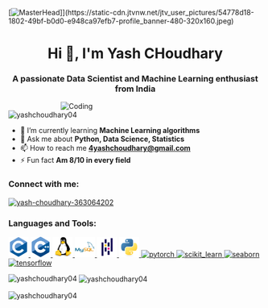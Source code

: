 [![MasterHead]([https://1.bp.blogspot.com/-7A4WynwLsM...)]](https://static-cdn.jtvnw.net/jtv_user_pictures/54778d18-1802-49bf-b0d0-e948ca97efb7-profile_banner-480-320x160.jpeg)

<h1 align="center">Hi 👋, I'm Yash CHoudhary</h1>

<h3 align="center">A passionate Data Scientist and Machine Learning enthusiast from India</h3>

<img align="right" alt="Coding" width="400" src="[https://cdn.dribbble.com/users/116207...](https://encrypted-tbn0.gstatic.com/images?q=tbn:ANd9GcQs7_bomR-JOzAgKlii_kZ48lUTzTbYWADH4A&usqp=CAU)">

<p align="left"> <img src="https://komarev.com/ghpvc/?username=yashchoudhary04&label=Profile%20views&color=0e75b6&style=flat" alt="yashchoudhary04" /> </p>

- 🌱 I’m currently learning **Machine Learning algorithms**
- 💬 Ask me about **Python, Data Science, Statistics**
- 📫 How to reach me **4yashchoudhary@gmail.com**
- ⚡ Fun fact **Am 8/10 in every field**

<h3 align="left">Connect with me:</h3>

<p align="left">

<a href="https://linkedin.com/in/yash-choudhary-363064202" target="blank"><img align="center" src="https://raw.githubusercontent.com/rahuldkjain/github-profile-readme-generator/master/src/images/icons/Social/linked-in-alt.svg" alt="yash-choudhary-363064202" height="30" width="40" /></a>

</p>

<h3 align="left">Languages and Tools:</h3>

<p align="left"> <a href="https://www.cprogramming.com/" target="_blank" rel="noreferrer"> <img src="https://raw.githubusercontent.com/devicons/devicon/master/icons/c/c-original.svg" alt="c" width="40" height="40"/> </a> <a href="https://www.w3schools.com/cpp/" target="_blank" rel="noreferrer"> <img src="https://raw.githubusercontent.com/devicons/devicon/master/icons/cplusplus/cplusplus-original.svg" alt="cplusplus" width="40" height="40"/> </a> <a href="https://www.linux.org/" target="_blank" rel="noreferrer"> <img src="https://raw.githubusercontent.com/devicons/devicon/master/icons/linux/linux-original.svg" alt="linux" width="40" height="40"/> </a> <a href="https://www.mysql.com/" target="_blank" rel="noreferrer"> <img src="https://raw.githubusercontent.com/devicons/devicon/master/icons/mysql/mysql-original-wordmark.svg" alt="mysql" width="40" height="40"/> </a> <a href="https://pandas.pydata.org/" target="_blank" rel="noreferrer"> <img src="https://raw.githubusercontent.com/devicons/devicon/2ae2a900d2f041da66e950e4d48052658d850630/icons/pandas/pandas-original.svg" alt="pandas" width="40" height="40"/> </a> <a href="https://www.python.org" target="_blank" rel="noreferrer"> <img src="https://raw.githubusercontent.com/devicons/devicon/master/icons/python/python-original.svg" alt="python" width="40" height="40"/> </a> <a href="https://pytorch.org/" target="_blank" rel="noreferrer"> <img src="https://www.vectorlogo.zone/logos/pytorch/pytorch-icon.svg" alt="pytorch" width="40" height="40"/> </a> <a href="https://scikit-learn.org/" target="_blank" rel="noreferrer"> <img src="https://upload.wikimedia.org/wikipedia/commons/0/05/Scikit_learn_logo_small.svg" alt="scikit_learn" width="40" height="40"/> </a> <a href="https://seaborn.pydata.org/" target="_blank" rel="noreferrer"> <img src="https://seaborn.pydata.org/_images/logo-mark-lightbg.svg" alt="seaborn" width="40" height="40"/> </a> <a href="https://www.tensorflow.org" target="_blank" rel="noreferrer"> <img src="https://www.vectorlogo.zone/logos/tensorflow/tensorflow-icon.svg" alt="tensorflow" width="40" height="40"/> </a> </p>

<p><img align="left" src="https://github-readme-stats.vercel.app/api/top-langs?username=yashchoudhary04&show_icons=true&locale=en&layout=compact" alt="yashchoudhary04" /></p>

<p>&nbsp;<img align="center" src="https://github-readme-stats.vercel.app/api?username=yashchoudhary04&show_icons=true&locale=en" alt="yashchoudhary04" /></p>

<p><img align="center" src="https://github-readme-streak-stats.herokuapp.com/?user=yashchoudhary04&" alt="yashchoudhary04" /></p>
